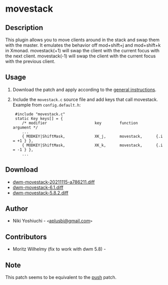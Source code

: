 movestack
=========

Description
-----------
This plugin allows you to move clients around in the stack and swap them with
the master. It emulates the behavior off mod+shift+j and mod+shift+k in Xmonad.
movestack(+1) will swap the client with the current focus with the next client.
movestack(-1) will swap the client with the current focus with the previous
client.

Usage
-----
1. Download the patch and apply according to the [general instructions](../).
2. Include the `movestack.c` source file and add keys that call movestack.
   Example from `config.default.h`:

        #include "movestack.c"
        static Key keys[] = {
	       /* modifier                     key        function        argument */
	       ...
	       { MODKEY|ShiftMask,             XK_j,      movestack,      {.i = +1 } },
	       { MODKEY|ShiftMask,             XK_k,      movestack,      {.i = -1 } },
	       ...

Download
--------
* [dwm-movestack-20211115-a786211.diff](dwm-movestack-20211115-a786211.diff)
* [dwm-movestack-6.1.diff](dwm-movestack-6.1.diff)
* [dwm-movestack-5.8.2.diff](dwm-movestack-5.8.2.diff)

Author
------
* Niki Yoshiuchi - `<`aplusbi@gmail.com`>`

Contributors
------------
* Moritz Wilhelmy (fix to work with dwm 5.8) - <moritz plus suckless at wzff dot de>

Note
----
This patch seems to be equivalent to the [push](../push/) patch.
